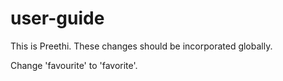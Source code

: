 # user-guide

This is Preethi. These changes should be incorporated globally.

Change 'favourite' to 'favorite'.
